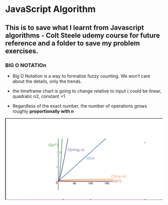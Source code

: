 # JavaScript Algorithm

## This is to save what I learnt from Javascript algorithms - Colt Steele udemy course for future reference and a folder to save my problem exercises. 

### BIG O NOTATIOn

-   Big O Notation is a way to formalize fuzzy counting. We won’t care about the details, only the trends.
-  the timeframe chart is going to change relative to input ( could be linear, quadratic n2, constant =1

- Regardless of the exact number, the number of operations grows roughly **proportionally with n**

![Big O notation trend](./img/Otrend.png)

